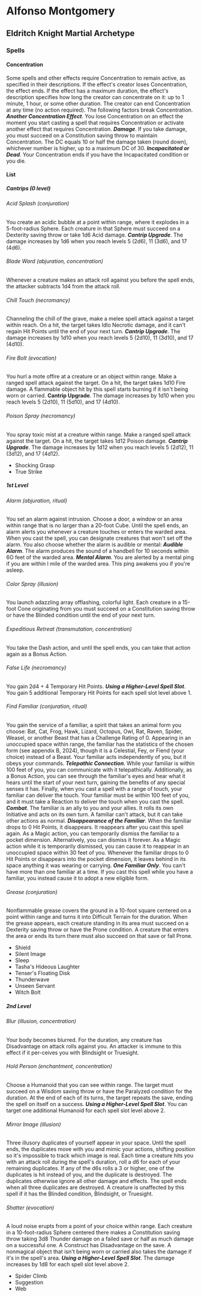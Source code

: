 # Alfonso Montgomery


## Eldritch Knight Martial Archetype

### Spells
#### Concentration
Some spells and other effects require Concentration to remain active, as specified in their descriptions. If the effect's creator loses Concentration, the effect ends. If the effect has a maximum duration, the effect's description specifies how long the creator can concentrate on it: up to 1 minute, 1 hour, or some other duration. The creator can end Concentration at any time (no action required). The following factors break Concentration.
***Another Concentration Effect***. You lose Concentration on an effect the moment you start casting a spell that requires Concentration or activate another effect that requires Concentration.
***Damage***. lf you take damage, you must succeed on a Constitution saving throw to maintain Concentration. The DC equals 10 or half the damage taken (round down), whichever number is higher, up to a maximum DC of 30.
***lncapacitated or Dead***. Your Concentration ends if you have the Incapacitated condition or you die.

#### List
##### Cantrips (0 level)
###### Acid Splash (conjuration)
You create an acidic bubble at a point within range, where it explodes in a 5-foot-radius Sphere. Each creature in that Sphere must succeed on a Dexterity saving throw or take 1d6 Acid damage.
***Cantrip Upgrade***. The damage increases by 1d6 when you reach levels 5 (2d6), 11 (3d6), and 17 (4d6).

###### Blade Ward (abjuration, concentration)
Whenever a creature makes an attack roll against you before the spell ends, the attacker subtracts 1d4 from the attack roll.

###### Chill Touch (necromancy)
Channeling the chill of the grave, make a melee spell attack against a target within reach. On a hit, the target takes ldlo Necrotic damage, and it can't regain Hit Points until the end of your next turn.
***Cantrip Upgrade***. The damage increases by 1d10 when you reach levels 5 (2d10), 11 (3d10), and 17 (4d10).

###### Fire Bolt (evocation)
You hurl a mote offire at a creature or an object within range. Make a ranged spell attack against the target. On a hit, the target takes 1d10 Fire damage. A flammable object hit by this spell starts burning if it isn't being worn or carried.
**Cantrip Upgrade**. The damage increases by 1d10 when you reach levels 5 (2d10), 11 (5d10), and 17 (4d10).

###### Poison Spray (necromancy)
You spray toxic mist at a creature within range. Make a ranged spell attack against the target. On a hit, the target takes 1d12 Poison damage.
***Cantrip Upgrade***. The damage increases by 1d12 when you reach levels 5 (2d12), 11 (3d12), and 17 (4d12).

- Shocking Grasp
- True Strike

##### 1st Level
###### Alarm (abjuration, ritual)
You set an alarm against intrusion. Choose a door, a window or an area within range that is no larger than a 20-foot Cube. Until the spell ends, an alarm alerts you whenever a creature touches or enters the warded area. When you cast the spell, you can designate creatures that won't set off the alarm. You also choose whether the alarm is audible or mental:
***Audible Alarm***. The alarm produces the sound of
a handbell for 10 seconds within 6O feet of the
warded area.
***Mental Alarm***. You are alerted by a mental ping
if you are within l mile of the warded area. This
ping awakens you if you're asleep.

###### Color Spray (illusion)
You launch adazzling array offlashing, colorful light. Each creature in a 15-foot Cone originating from you must succeed on a Constitution saving throw or have the Blinded condition until the end of your next turn.

###### Expeditious Retreat (transmutation, concentration)
You take the Dash action, and until the spell ends, you can take that action again as a Bonus Action.

###### False Life (necromancy)
You gain 2d4 + 4 Temporary Hit Points.
***Using a Higher-Level Spell Slot***. You gain 5 additional Temporary Hit Points for each spell slot level above 1.

###### Find Familiar (conjuration, ritual)
You gain the service of a familiar, a spirit that takes an animal form you choose: Bat, Cat, Frog, Hawk, Lizard, Octopus, Owl, Rat, Raven, Spider, Weasel, or another Beast that has a Challenge Rating of 0. Appearing in an unoccupied space within range, the familiar has the statistics of the chosen form (see appendix B, 2024), though it is a Celestial, Fey, or Fiend (your choice) instead of a Beast. Your familiar acts independently of you, but it obeys your commands.
***Telepathic Connection***. While your familiar is within 100 feet of you, you can communicate with it telepathically. Additionally, as a Bonus Action, you can see through the familiar's eyes and hear what it hears until the start of your next turn, gaining the benefits of any special senses it has.
Finally, when you cast a spell with a range of touch, your familiar can deliver the touch. Your familiar must be within 100 feet of you, and it must take a Reaction to deliver the touch when you cast the spell.
***Combat***. The familiar is an ally to you and your allies. It rolls its own Initiative and acts on its own turn. A familiar can't attack, but it can take other actions as normal.
***Disappearance of the Familiar***. When the familiar drops to 0 Hit Points, it disappears. It reappears after you cast this spell again. As a Magic action, you can temporarily dismiss the familiar to a pocket dimension. Alternatively, you can dismiss it forever. As a Magic action while it is temporarily dismissed, you can cause it to reappear in an unoccupied space within 30 feet of you. Whenever the familiar drops to 0 Hit Points or disappears into the pocket dimension, it leaves behind in its space anything it was wearing or carrying.
***One Familiar Only***. You can't have more than one familiar at a time. If you cast this spell while you have a familiar, you instead cause it to adopt a new eligible form.

###### Grease (conjuration)
Nonflammable grease covers the ground in a 10-foot square centered on a point within range and turns it into Difficult Terrain for the duration.
When the grease appears, each creature standing in its area must succeed on a Dexterity saving throw or have the Prone condition. A creature that enters the area or ends its turn there must also succeed on that save or fall Prone.

- Shield
- Silent Image
- Sleep
- Tasha's Hideous Laughter
- Tenser's Floating Disk
- Thunderwave
- Unseen Servant
- Witch Bolt

##### 2nd Level
###### Blur (illusion, concentration)
Your body becomes blurred. For the duration, any creature has Disadvantage on attack rolls against you. An attacker is immune to this effect if it per-ceives you with Blindsight or Truesight.

###### Hold Person (enchantment, concentration)
Choose a Humanoid that you can see within range. The target must succeed on a Wisdom saving throw or have the Paralyzed condition for the duration. At the end of each of its turns, the target repeats the save, ending the spell on itself on a success.
***Using a Higher-Level Spell Slot***. You can target one additional Humanoid for each spell slot level above 2.

###### Mirror Image (illusion)
Three illusory duplicates of yourself appear in your space. Until the spell ends, the duplicates move with you and mimic your actions, shifting position so it's impossible to track which image is real.
Each time a creature hits you with an attack roll during the spell's duration, roll a d6 for each of your remaining duplicates. If any of the d6s rolls a 3 or higher, one of the duplicates is hit instead of you, and the duplicate is destroyed. The duplicates otherwise ignore all other damage and effects. The spell ends when all three duplicates are destroyed.
A creature is unaffected by this spell if it has the Blinded condition, Blindsight, or Truesight.


###### Shatter (evocation)
A loud noise erupts from a point of your choice within range. Each creature in a 10-foot-radius Sphere centered there makes a Constitution saving throw taking 3d8 Thunder damage on a failed save or half as much damage on a successful one. A Construct has Disadvantage on the save.
A nonmagical object that isn't being worn or carried also takes the damage if it's in the spell's area.
***Using a Higher-Level Spell SIot***. The damage increases by 1d8 for each spell slot level above 2.

- Spider Climb
- Suggestion
- Web